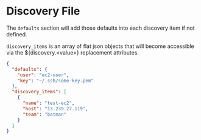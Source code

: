 # Discovery File

The `defaults` section will add those defaults into each discovery item if not defined.

`discovery_items` is an array of flat json objects that will become accessible via the ${discovery.\<value\>} replacement attributes.

```json
{
  "defaults": {
    "user": "ec2-user",
    "key": "~/.ssh/some-key.pem"
  },
  "discovery_items": [
    {
      "name": "test-ec2",
      "host": "13.239.27.119",
      "team": "batman"
    }
  ]
}
```
